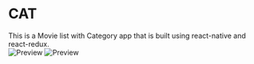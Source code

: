 # CAT
This is a Movie list with Category app that is built using react-native and react-redux.
<Br>
![Preview](https://i.ibb.co/7KQCRQG/categories.png)
![Preview](https://i.ibb.co/7KQCRQG/categories.png)
